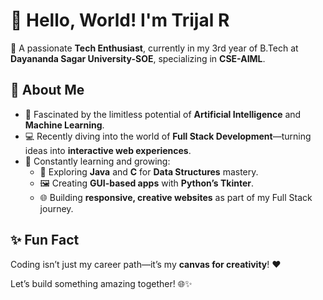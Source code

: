 # 👋 Hello, World! I'm **Trijal R**  

🚀 A passionate **Tech Enthusiast**, currently in my 3rd year of B.Tech at **Dayananda Sagar University-SOE**, specializing in **CSE-AIML**.  

## 🌟 About Me  
- 🧠 Fascinated by the limitless potential of **Artificial Intelligence** and **Machine Learning**.  
- 💻 Recently diving into the world of **Full Stack Development**—turning ideas into **interactive web experiences**.  
- 🌱 Constantly learning and growing:  
  - 📘 Exploring **Java** and **C** for **Data Structures** mastery.  
  - 🖼️ Creating **GUI-based apps** with **Python’s Tkinter**.  
  - 🌐 Building **responsive, creative websites** as part of my Full Stack journey.  

## ✨ Fun Fact  
Coding isn’t just my career path—it’s my **canvas for creativity**! ❤️  

Let’s build something amazing together! 🌐✨  
